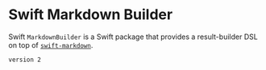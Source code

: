 # Swift Markdown Builder

Swift `MarkdownBuilder` is a Swift package that provides a result-builder DSL on top of [`swift-markdown`](https://github.com/swiftlang/swift-markdown).

```
version 2
```